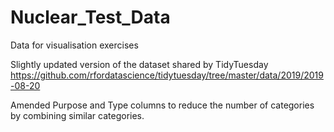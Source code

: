 # Nuclear_Test_Data
Data for visualisation exercises

Slightly updated version of the dataset shared by TidyTuesday https://github.com/rfordatascience/tidytuesday/tree/master/data/2019/2019-08-20

Amended Purpose and Type columns to reduce the number of categories by combining similar categories.
